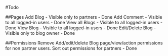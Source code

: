 #Todo

##Pages
Add Blog - Visible only to partners - Done
Add Comment - Visible to all logged-in users - Done
View all Blogs - Visible to all logged-in users - Done
View Blog - Visible to all logged-in users - Done
Edit/Delete Blog - Visible only to blog owner - Done

##Permissions
Remove Add/edit/delete Blog page/view/action permissions for non partner users.
Sort out permissions for partners - Done
